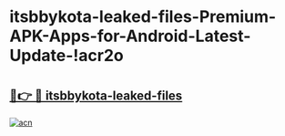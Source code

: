 # itsbbykota-leaked-files-Premium-APK-Apps-for-Android-Latest-Update-!acr2o

# <h2><a href="https://ymn2ef.esa.edu.pl?title=itsbbykota-leaked-files&ref=acr2o">🔗👉 🔴 itsbbykota-leaked-files</a></h2>

[![acn](https://github.com/user-attachments/assets/0f9c940e-d8b0-45ae-aac7-cd30a18b3e1c)](https://ymn2ef.esa.edu.pl?title=itsbbykota-leaked-files&ref=acr2o)

